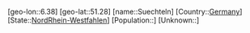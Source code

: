 ﻿---
location: [51.28,6.38]
type: City
tags:
- geo/City


SpocWebEntityId: 34715
isDeleted: false
confidential: public

---
[geo-lon::6.38]
[geo-lat::51.28]
[name::Suechteln]
[Country::[Germany](geo/Continent/Europe/Germany.md)]
[State::[NordRhein-Westfahlen](NordRhein-Westfahlen)]
[Population::]
[Unknown::]

